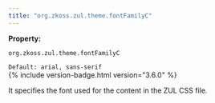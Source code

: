 ```yaml
---
title: "org.zkoss.zul.theme.fontFamilyC"
---
```


**Property:**

`org.zkoss.zul.theme.fontFamilyC`

`Default: arial, sans-serif`  
{% include version-badge.html version="3.6.0" %}

It specifies the font used for the content in the ZUL CSS file.
